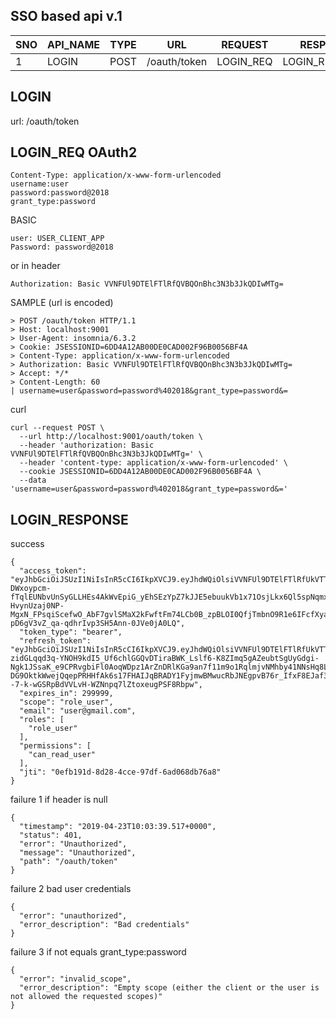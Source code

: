 ## SSO based api v.1

   |  SNO | API_NAME  | TYPE |  URL | REQUEST  | RESPONSE  |
   |---|---|---|---|---|---|
   | 1  | LOGIN  | POST | /oauth/token | LOGIN_REQ   | LOGIN_RESPONSE  |



## LOGIN

   url: /oauth/token
   
## LOGIN_REQ OAuth2

    Content-Type: application/x-www-form-urlencoded
    username:user
    password:password@2018
    grant_type:password
    
    
BASIC 
    
    user: USER_CLIENT_APP
    Password: password@2018
    
or in header 
    
    Authorization: Basic VVNFUl9DTElFTlRfQVBQOnBhc3N3b3JkQDIwMTg=

SAMPLE (url is encoded)

    > POST /oauth/token HTTP/1.1
    > Host: localhost:9001
    > User-Agent: insomnia/6.3.2
    > Cookie: JSESSIONID=6DD4A12AB00DE0CAD002F96B0056BF4A
    > Content-Type: application/x-www-form-urlencoded
    > Authorization: Basic VVNFUl9DTElFTlRfQVBQOnBhc3N3b3JkQDIwMTg=
    > Accept: */*
    > Content-Length: 60
    | username=user&password=password%402018&grant_type=password&=

curl 
     
    curl --request POST \
      --url http://localhost:9001/oauth/token \
      --header 'authorization: Basic VVNFUl9DTElFTlRfQVBQOnBhc3N3b3JkQDIwMTg=' \
      --header 'content-type: application/x-www-form-urlencoded' \
      --cookie JSESSIONID=6DD4A12AB00DE0CAD002F96B0056BF4A \
      --data 'username=user&password=password%402018&grant_type=password&='   

## LOGIN_RESPONSE

success
        
    {
      "access_token": "eyJhbGciOiJSUzI1NiIsInR5cCI6IkpXVCJ9.eyJhdWQiOlsiVVNFUl9DTElFTlRfUkVTT1VSQ0UiLCJVU0VSX0FETUlOX1JFU09VUkNFIl0sInVzZXJfbmFtZSI6InVzZXIiLCJwZXJtaXNzaW9ucyI6WyJjYW5fcmVhZF91c2VyIl0sInNjb3BlIjpbInJvbGVfdXNlciJdLCJyb2xlcyI6WyJyb2xlX3VzZXIiXSwiZXhwIjoxNTU2Mzg1MTU3LCJhdXRob3JpdGllcyI6WyJjYW5fcmVhZF91c2VyIiwicm9sZV91c2VyIl0sImp0aSI6IjBlZmIxOTFkLThkMjgtNGNjZS05N2RmLTZhZDA2OGRiNzZhOCIsImVtYWlsIjoidXNlckBnbWFpbC5jb20iLCJjbGllbnRfaWQiOiJVU0VSX0NMSUVOVF9BUFAifQ.Qv5SONpc_Drkz4bDp8fB3CPuJy7grT69f_10wWSkDSLOJMcas9dLs1BtUxH5X3tzgwBav1YZ-DWxoypcm-fTqlEUNbvUnSyGLLHEs4AkWvEpiG_yEhSEzYpZ7kJJE5ebuukVb1x71OsjLkx6Ql5spNqmx1SLUMqNMLeZqX6Snswhplj38fvKXxEL377xPOaPou-HvynUzaj0NP-MgxN_FPsqiScefwO_AbF7gvlSMaX2kFwftFm74LCb0B_zpBLOI0QfjTmbnO9R1e6IFcfXyaUvT9RqizlqI8Wcc5eUHb36SptA-pD6gV3vZ_qa-qdhrIvp3SH5Ann-0JVe0jA0LQ",
      "token_type": "bearer",
      "refresh_token": "eyJhbGciOiJSUzI1NiIsInR5cCI6IkpXVCJ9.eyJhdWQiOlsiVVNFUl9DTElFTlRfUkVTT1VSQ0UiLCJVU0VSX0FETUlOX1JFU09VUkNFIl0sInVzZXJfbmFtZSI6InVzZXIiLCJwZXJtaXNzaW9ucyI6WyJjYW5fcmVhZF91c2VyIl0sInNjb3BlIjpbInJvbGVfdXNlciJdLCJyb2xlcyI6WyJyb2xlX3VzZXIiXSwiYXRpIjoiMGVmYjE5MWQtOGQyOC00Y2NlLTk3ZGYtNmFkMDY4ZGI3NmE4IiwiZXhwIjoxNTU2MDg4NzU3LCJhdXRob3JpdGllcyI6WyJjYW5fcmVhZF91c2VyIiwicm9sZV91c2VyIl0sImp0aSI6ImEzNWQxZjA5LTMzMDItNGZmMi05NjYyLTdjOTcxMTY3ZTBiOSIsImVtYWlsIjoidXNlckBnbWFpbC5jb20iLCJjbGllbnRfaWQiOiJVU0VSX0NMSUVOVF9BUFAifQ.UWprOuEo6sjjhnqzZ9jtP8H3ECdm9voIoiovqQNY-zidGLqqd3q-YNOH9kdI5_Uf6chlGGQvDTiraBWK_Lslf6-K8ZImq5gAZeubtSgUyGdgi-Ngk1JSsaK_e9CPRvgbiFl0AoqWDpz1ArZnDRlKGa9an7f11m9o1RqlmjvNMhby41NNsHq8Lpf7I2PKVCPjweg-DG9OktkWwejQqepPRHHfAk6s17FHAIJqBRADY1FyjmwBMwucRbJNEgpvB76r_IfxF8EJaf3qzqxMNOhmdlE5TWtxjtZ6L0i5LF3Cjwbr--7-k-wGSRpBdVVLvH-WZNnpq7lZtoxeugPSF8Rbpw",
      "expires_in": 299999,
      "scope": "role_user",
      "email": "user@gmail.com",
      "roles": [
        "role_user"
      ],
      "permissions": [
        "can_read_user"
      ],
      "jti": "0efb191d-8d28-4cce-97df-6ad068db76a8"
    }
    
failure 1 if header is  null
    
    {
      "timestamp": "2019-04-23T10:03:39.517+0000",
      "status": 401,
      "error": "Unauthorized",
      "message": "Unauthorized",
      "path": "/oauth/token"
    }
    
failure 2 bad user credentials

    {
      "error": "unauthorized",
      "error_description": "Bad credentials"
    }
    
failure 3 if not equals grant_type:password

    {
      "error": "invalid_scope",
      "error_description": "Empty scope (either the client or the user is not allowed the requested scopes)"
    }    
    
 
    